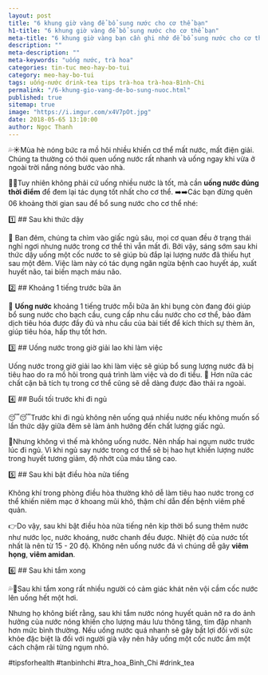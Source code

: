 ```yaml
---
layout: post
title: "6 khung giờ vàng để bổ sung nước cho cơ thể bạn"
h1-title: "6 khung giờ vàng để bổ sung nước cho cơ thể bạn"
meta-title: "6 khung giờ vàng bạn cần ghi nhớ để bổ sung nước cho cơ thể"
description: ""
meta-description: ""
meta-keywords: "uống nước, trà hoa"
categories: tin-tuc meo-hay-bo-tui
category: meo-hay-bo-tui
tags: uống-nước drink-tea tips trà-hoa trà-hoa-Bình-Chi
permalink: "/6-khung-gio-vang-de-bo-sung-nuoc.html"
published: true
sitemap: true
image: "https://i.imgur.com/x4V7pOt.jpg"
date: 2018-05-65 13:10:00
author: Ngọc Thanh
---
```


💦☀️Mùa hè nóng bức ra mồ hôi nhiều khiến cơ thể mất nước, mất điện giải. Chúng ta thường có thói quen uống nước rất nhanh và uống ngay khi vừa ở ngoài trời nắng nóng bước vào nhà.

🤚🤚Tuy nhiên không phải cứ uống nhiều nước là tốt, mà cần **uống nước đúng thời điểm** để đem lại tác dụng tốt nhất cho cơ thể. 
➡️➡️Các bạn đừng quên 06 khoảng thời gian sau để bổ sung nước cho cơ thể nhé:

1️⃣️️️️️️ ## Sau khi thức dậy

🎑 Ban đêm, chúng ta chìm vào giấc ngủ sâu, mọi cơ quan đều ở trạng thái nghỉ ngơi nhưng nước trong cơ thể thì vẫn mất đi. Bởi vậy, sáng sớm sau khi thức dậy uống một cốc nước to sẽ giúp bù đắp lại lượng nước đã thiếu hụt sau một đêm. Việc làm này có tác dụng ngăn ngừa bệnh cao huyết áp, xuất huyết não, tai biến mạch máu não.

2️⃣ ## Khoảng 1 tiếng trước bữa ăn

🥛 **Uống nước** khoảng 1 tiếng trước mỗi bữa ăn khi bụng còn đang đói giúp bổ sung nước cho bạch cầu, cung cấp nhu cầu nước cho cơ thể, bảo đảm dịch tiêu hóa được đầy đủ và nhu cầu của bài tiết để kích thích sự thèm ăn, giúp tiêu hóa, hấp thụ tốt hơn.

3️⃣ ## Uống nước trong giờ giải lao khi làm việc

Uống nước trong giờ giải lao khi làm việc sẽ giúp bổ sung lượng nước đã bị tiêu hao do ra mồ hôi trong quá trình làm việc và do đi tiểu.
💢 Hơn nữa các chất cặn bã tích tụ trong cơ thể cũng sẽ dễ dàng được đào thải ra ngoài.

4️⃣ ## Buổi tối trước khi đi ngủ

😴😴Trước khi đi ngủ không nên uống quá nhiều nước nếu không muốn số lần thức dậy giữa đêm sẽ làm ảnh hưởng đến chất lượng giấc ngủ.

🌿Nhưng không vì thế mà không uống nước. Nên nhấp hai ngụm nước trước lúc đi ngủ. Vì khi ngủ say nước trong cơ thể sẽ bị hao hụt khiến lượng nước trong huyết tương giảm, độ nhớt của máu tăng cao.

5️⃣ ## Sau khi bật điều hòa nửa tiếng

Không khí trong phòng điều hòa thường khô dễ làm tiêu hao nước trong cơ thể khiến niêm mạc ở khoang mũi khô, thậm chí dẫn đến bệnh viêm phế quản.

👉Do vậy, sau khi bật điều hòa nửa tiếng nên kịp thời bổ sung thêm nước như nước lọc, nước khoáng, nước chanh đều được. Nhiệt độ của nước tốt nhất là nên từ 15 - 20 độ. Không nên uống nước đá vì chúng dễ gây **viêm họng**, **viêm amidan**.

6️⃣ ## Sau khi tắm xong

💦🍂Sau khi tắm xong rất nhiều người có cảm giác khát nên vội cầm cốc nước lên uống hết một hơi.

Nhưng họ không biết rằng, sau khi tắm nước nóng huyết quản nở ra do ảnh hưởng của nước nóng khiến cho lượng máu lưu thông tăng, tim đập nhanh hơn mức bình thường.
Nếu uống nước quá nhanh sẽ gây bất lợi đối với sức khỏe đặc biệt là đối với người già vậy nên hãy uống một cốc nước ấm một cách chậm rãi từng ngụm nhỏ.

#tipsforhealth
#tanbinhchi
#tra_hoa_Binh_Chi
#drink_tea
